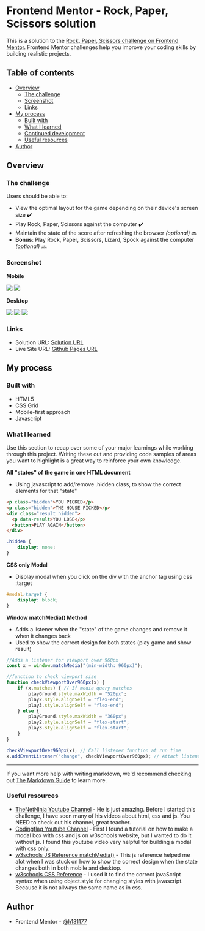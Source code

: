 # Frontend Mentor - Rock, Paper, Scissors solution

This is a solution to the [Rock, Paper, Scissors challenge on Frontend Mentor](https://www.frontendmentor.io/challenges/rock-paper-scissors-game-pTgwgvgH). Frontend Mentor challenges help you improve your coding skills by building realistic projects. 

## Table of contents

- [Overview](#overview)
  - [The challenge](#the-challenge)
  - [Screenshot](#screenshot)
  - [Links](#links)
- [My process](#my-process)
  - [Built with](#built-with)
  - [What I learned](#what-i-learned)
  - [Continued development](#continued-development)
  - [Useful resources](#useful-resources)
- [Author](#author)

## Overview

### The challenge

Users should be able to:

- View the optimal layout for the game depending on their device's screen size ✔️
- Play Rock, Paper, Scissors against the computer ✔️
- Maintain the state of the score after refreshing the browser _(optional)_ 🔜
- **Bonus**: Play Rock, Paper, Scissors, Lizard, Spock against the computer _(optional)_ 🔜

### Screenshot

**Mobile**

![](./design/screenshotMobile1.PNG) ![](./design/screenshotMobile3.PNG)

**Desktop**

![](./design/screenshotDesktop1.PNG) ![](./design/screenshotDesktop2.PNG) ![](./design/screenshotDesktop3.PNG)

### Links

- Solution URL: [Solution URL](https://github.com/h131177/Frontend-Mentor-Projects/tree/master/Rock-Paper-Scissors%20Game)
- Live Site URL: [Github Pages URL](https://h131177.github.io/Frontend-Mentor-Projects/Rock-Paper-Scissors%20Game/index.html)

## My process

### Built with

- HTML5
- CSS Grid
- Mobile-first approach
- Javascript

### What I learned

Use this section to recap over some of your major learnings while working through this project. Writing these out and providing code samples of areas you want to highlight is a great way to reinforce your own knowledge.

**All "states" of the game in one HTML document** 
- Using javascript to add/remove .hidden class, to show the correct elements for that "state"
```html
<p class="hidden">YOU PICKED</p>
<p class="hidden">THE HOUSE PICKED</p>
<div class="result hidden">
  <p data-result>YOU LOSE</p>
  <button>PLAY AGAIN</button>
</div>
```
```css
.hidden {
    display: none;
}
```

**CSS only Modal**
- Display modal when you click on the div with the anchor tag using css :target
```css
#modal:target {
    display: block;
}
```

**Window matchMedia() Method**
- Adds a llstener when the "state" of the game changes and remove it when it changes back
- Used to show the correct design for both states (play game and show result)
```js
//Adds a listener for viewport over 960px
const x = window.matchMedia("(min-width: 960px)");

//function to check viewport size
function checkViewportOver960px(x) {
    if (x.matches) { // If media query matches
        playGround.style.maxWidth = "520px";
        play2.style.alignSelf = "flex-end";
        play3.style.alignSelf = "flex-end";
    } else {
        playGround.style.maxWidth = "360px";
        play2.style.alignSelf = "flex-start";
        play3.style.alignSelf = "flex-start";
    }
}

checkViewportOver960px(x); // Call listener function at run time
x.addEventListener("change", checkViewportOver960px); // Attach listener function on state changes
```

****

If you want more help with writing markdown, we'd recommend checking out [The Markdown Guide](https://www.markdownguide.org/) to learn more.

### Useful resources

- [TheNetNinja Youtube Channel](https://www.youtube.com/c/TheNetNinja) - He is just amazing. Before I started this challenge, I have seen many of his videos about html, css and js. You NEED to check out his channel, great teacher.
- [Codingflag Youtube Channel](https://www.youtube.com/watch?v=bH6Xcszq2tQ) - First I found a tutorial on how to make a modal box with css and js on w3schools website, but I wanted to do it without js. I found this youtube video very helpful for building a modal with css only.
- [w3schools JS Reference matchMedia()](https://www.w3schools.com/jsref/met_win_matchmedia.asp) - This js reference helped me alot when I was stuck on how to show the correct design when the state changes both in both mobile and desktop.
- [w3schools CSS Reference](https://www.w3schools.com/cssref/default.asp) - I used it to find the correct javaScript syntax when using object.style for changing styles with javascript. Because it is not allways the same name as in css.


## Author

- Frontend Mentor - [@h131177](https://www.frontendmentor.io/profile/h131177)
